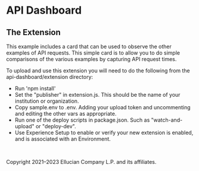 # API Dashboard
## The Extension
This example includes a card that can be used to observe the other examples of API requests. This simple card is to allow you to do simple comparisons of the various examples by capturing API request times.

To upload and use this extension you will need to do the following from the api-dashboard/extension directory:

* Run 'npm install'
* Set the "publisher" in extension.js. This should be the name of your institution or organization.
* Copy sample.env to .env. Adding your upload token and uncommenting and editing the other vars as appropriate.
* Run one of the deploy scripts in package.json. Such as "watch-and-upload" or "deploy-dev".
* Use Experience Setup to enable or verify your new extension is enabled, and is associated with an Environment.

<br/>

Copyright 2021–2023 Ellucian Company L.P. and its affiliates.
